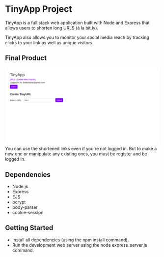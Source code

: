 # TinyApp Project

TinyApp is a full stack web application built with Node and Express that allows users to shorten long URLS (à la bit.ly).

TinyApp also allows you to monitor your social media reach by tracking clicks to your link as well as unique visitors.

## Final Product

!["Registration Page"](https://github.com/bobbyhplau/tiny-app/blob/master/docs/newurl-page.png?raw=true)
You can use the shortened links even if you're not logged in. But to make a new one or manipulate any existing ones, you must be register and be logged in.

## Dependencies

- Node.js
- Express
- EJS
- bcrypt
- body-parser
- cookie-session

## Getting Started

- Install all dependencies (using the npm install command).
- Run the development web server using the node express_server.js command.
